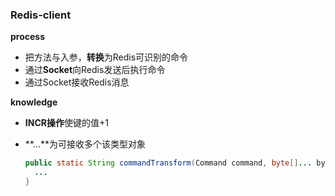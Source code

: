 ### Redis-client

**process**

- 把方法与入参，**转换**为Redis可识别的命令
- 通过**Socket**向Redis发送后执行命令
- 通过Socket接收Redis消息

**knowledge**

- **INCR操作**使键的值+1

- **…**为可接收多个该类型对象

  ```java
  public static String commandTransform(Command command, byte[]... bytes) {
  	...
  }
  ```

